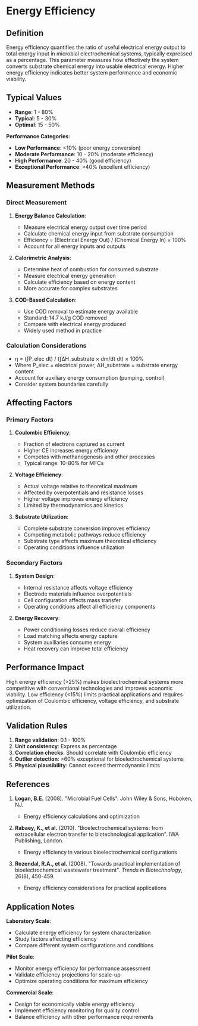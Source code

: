 <!--
Parameter ID: energy_efficiency
Category: performance
Generated: 2025-01-16T12:42:00.000Z
-->

# Energy Efficiency

## Definition

Energy efficiency quantifies the ratio of useful electrical energy output to
total energy input in microbial electrochemical systems, typically expressed as
a percentage. This parameter measures how effectively the system converts
substrate chemical energy into usable electrical energy. Higher energy
efficiency indicates better system performance and economic viability.

## Typical Values

- **Range**: 1 - 80%
- **Typical**: 5 - 30%
- **Optimal**: 15 - 50%

**Performance Categories**:

- **Low Performance**: <10% (poor energy conversion)
- **Moderate Performance**: 10 - 20% (moderate efficiency)
- **High Performance**: 20 - 40% (good efficiency)
- **Exceptional Performance**: >40% (excellent efficiency)

## Measurement Methods

### Direct Measurement

1. **Energy Balance Calculation**:

   - Measure electrical energy output over time period
   - Calculate chemical energy input from substrate consumption
   - Efficiency = (Electrical Energy Out) / (Chemical Energy In) × 100%
   - Account for all energy inputs and outputs

2. **Calorimetric Analysis**:

   - Determine heat of combustion for consumed substrate
   - Measure electrical energy generation
   - Calculate efficiency based on energy content
   - More accurate for complex substrates

3. **COD-Based Calculation**:
   - Use COD removal to estimate energy available
   - Standard: 14.7 kJ/g COD removed
   - Compare with electrical energy produced
   - Widely used method in practice

### Calculation Considerations

- η = (∫P_elec dt) / (∫ΔH_substrate × dm/dt dt) × 100%
- Where P_elec = electrical power, ΔH_substrate = substrate energy content
- Account for auxiliary energy consumption (pumping, control)
- Consider system boundaries carefully

## Affecting Factors

### Primary Factors

1. **Coulombic Efficiency**:

   - Fraction of electrons captured as current
   - Higher CE increases energy efficiency
   - Competes with methanogenesis and other processes
   - Typical range: 10-80% for MFCs

2. **Voltage Efficiency**:

   - Actual voltage relative to theoretical maximum
   - Affected by overpotentials and resistance losses
   - Higher voltage improves energy efficiency
   - Limited by thermodynamics and kinetics

3. **Substrate Utilization**:
   - Complete substrate conversion improves efficiency
   - Competing metabolic pathways reduce efficiency
   - Substrate type affects maximum theoretical efficiency
   - Operating conditions influence utilization

### Secondary Factors

1. **System Design**:

   - Internal resistance affects voltage efficiency
   - Electrode materials influence overpotentials
   - Cell configuration affects mass transfer
   - Operating conditions affect all efficiency components

2. **Energy Recovery**:
   - Power conditioning losses reduce overall efficiency
   - Load matching affects energy capture
   - System auxiliaries consume energy
   - Heat recovery can improve total efficiency

## Performance Impact

High energy efficiency (>25%) makes bioelectrochemical systems more competitive
with conventional technologies and improves economic viability. Low efficiency
(<15%) limits practical applications and requires optimization of Coulombic
efficiency, voltage efficiency, and substrate utilization.

## Validation Rules

1. **Range validation**: 0.1 - 100%
2. **Unit consistency**: Express as percentage
3. **Correlation checks**: Should correlate with Coulombic efficiency
4. **Outlier detection**: >60% exceptional for bioelectrochemical systems
5. **Physical plausibility**: Cannot exceed thermodynamic limits

## References

1. **Logan, B.E.** (2008). "Microbial Fuel Cells". John Wiley & Sons, Hoboken,
   NJ.

   - Energy efficiency calculations and optimization

2. **Rabaey, K., et al.** (2010). "Bioelectrochemical systems: from
   extracellular electron transfer to biotechnological application". IWA
   Publishing, London.

   - Energy efficiency in various bioelectrochemical configurations

3. **Rozendal, R.A., et al.** (2008). "Towards practical implementation of
   bioelectrochemical wastewater treatment". _Trends in Biotechnology_, 26(8),
   450-459.
   - Energy efficiency considerations for practical applications

## Application Notes

**Laboratory Scale**:

- Calculate energy efficiency for system characterization
- Study factors affecting efficiency
- Compare different system configurations and conditions

**Pilot Scale**:

- Monitor energy efficiency for performance assessment
- Validate efficiency projections for scale-up
- Optimize operating conditions for maximum efficiency

**Commercial Scale**:

- Design for economically viable energy efficiency
- Implement efficiency monitoring for quality control
- Balance efficiency with other performance requirements
